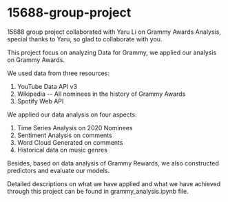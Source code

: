 # 15688-group-project

15688 group project collaborated with Yaru Li on Grammy Awards Analysis, special thanks to Yaru, so glad to collaborate with you.

This project focus on analyzing Data for Grammy, we applied our analysis on Grammy Awards. 

We used data from three resources:
  1. YouTube Data API v3
  2. Wikipedia -- All nominees in the history of Grammy Awards
  3. Spotify Web API

We applied our data analysis on four aspects:
  1. Time Series Analysis on 2020 Nominees
  2. Sentiment Analysis on comments
  3. Word Cloud Generated on comments
  4. Historical data on music genres

Besides, based on data analysis of Grammy Rewards, we also constructed predictors and evaluate our models. 

Detailed descriptions on what we have applied and what we have achieved through this project can be found in grammy_analysis.ipynb file.

